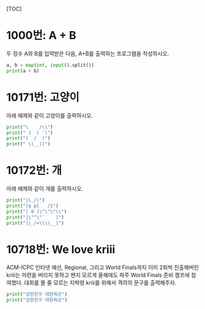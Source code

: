 [TOC]

# 1000번: A + B
두 정수 A와 B를 입력받은 다음, A+B를 출력하는 프로그램을 작성하시오.
``` python
a, b = map(int, input().split())
print(a + b)
```

# 10171번: 고양이
아래 예제와 같이 고양이를 출력하시오.
```python
print("\    /\\")
print(" )  ( ')")
print("(  /  )")
print(" \(__)|")
```

# 10172번: 개
아래 예제와 같이 개를 출력하시오.
```python
print("|\_/|")
print("|q p|   /}")
print("( 0 )\"\"\"\\")
print("|\"^\"`    |")
print("||_/=\\\\__|")
```

# 10718번: We love kriii
ACM-ICPC 인터넷 예선, Regional, 그리고 World Finals까지 이미 2회씩 진출해버린 kriii는 미련을 버리지 못하고 왠지 모르게 올해에도 파주 World Finals 준비 캠프에 참여했다.
대회를 뜰 줄 모르는 지박령 kriii를 위해서 격려의 문구를 출력해주자.
```python
print("강한친구 대한육군")
print("강한친구 대한육군")
```
